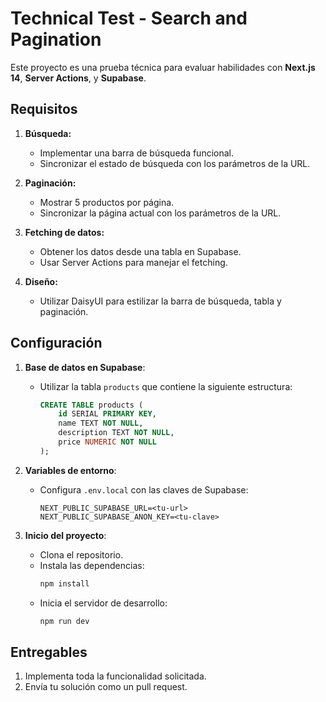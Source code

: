 # Technical Test - Search and Pagination

Este proyecto es una prueba técnica para evaluar habilidades con **Next.js 14**, **Server Actions**, y **Supabase**.

## Requisitos

1. **Búsqueda:**
   - Implementar una barra de búsqueda funcional.
   - Sincronizar el estado de búsqueda con los parámetros de la URL.

2. **Paginación:**
   - Mostrar 5 productos por página.
   - Sincronizar la página actual con los parámetros de la URL.

3. **Fetching de datos:**
   - Obtener los datos desde una tabla en Supabase.
   - Usar Server Actions para manejar el fetching.

4. **Diseño:**
   - Utilizar DaisyUI para estilizar la barra de búsqueda, tabla y paginación.

## Configuración

1. **Base de datos en Supabase**:
   - Utilizar la tabla `products` que contiene la siguiente estructura:
     ```sql
     CREATE TABLE products (
         id SERIAL PRIMARY KEY,
         name TEXT NOT NULL,
         description TEXT NOT NULL,
         price NUMERIC NOT NULL
     );
     ```

2. **Variables de entorno**:
   - Configura `.env.local` con las claves de Supabase:
     ```
     NEXT_PUBLIC_SUPABASE_URL=<tu-url>
     NEXT_PUBLIC_SUPABASE_ANON_KEY=<tu-clave>
     ```

3. **Inicio del proyecto**:
   - Clona el repositorio.
   - Instala las dependencias:
     ```bash
     npm install
     ```
   - Inicia el servidor de desarrollo:
     ```bash
     npm run dev
     ```

## Entregables

1. Implementa toda la funcionalidad solicitada.
2. Envía tu solución como un pull request.